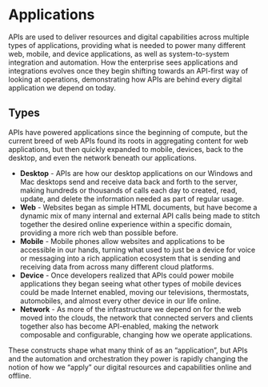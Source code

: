 # Applications
APIs are used to deliver resources and digital capabilities across multiple types of applications, providing what is needed to power many different web, mobile, and device applications, as well as system-to-system integration and automation. How the enterprise sees applications and integrations evolves once they begin shifting towards an API-first way of looking at operations, demonstrating how APIs are behind every digital application we depend on today.

## Types
APIs have powered applications since the beginning of compute, but the current breed of web APIs found its roots in aggregating content for web applications, but then quickly expanded to mobile, devices, back to the desktop, and even the network beneath our applications. 

- **Desktop** - APIs are how our desktop applications on our Windows and Mac desktops send and receive data back and forth to the server, making hundreds or thousands of calls each day to created, read, update, and delete the information needed as part of regular usage.
- **Web** - Websites began as simple HTML documents, but have become a dynamic mix of many internal and external API calls being made to stitch together the desired online experience within a specific domain, providing a more rich web than possible before. 
- **Mobile** - Mobile phones allow websites and applications to be accessible in our hands, turning what used to just be a device for voice or messaging into a rich application ecosystem that is sending and receiving data from across many different cloud platforms.
- **Device** - Once developers realized that APIs could power mobile applications they began seeing what other types of mobile devices could be made Internet enabled, moving our televisions, thermostats, automobiles, and almost every other device in our life online.
- **Network** - As more of the infrastructure we depend on for the web moved into the clouds, the network that connected servers and clients together also has become API-enabled, making the network composable and configurable, changing how we operate applications.

These constructs shape what many think of as an “application”, but APIs and the automation and orchestration they power is rapidly changing the notion of how we “apply” our digital resources and capabilities online and offline.
